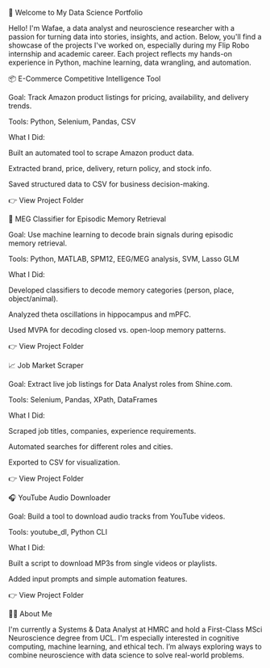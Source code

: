 👋 Welcome to My Data Science Portfolio

Hello! I'm Wafae, a data analyst and neuroscience researcher with a passion for turning data into stories, insights, and action. Below, you'll find a showcase of the projects I've worked on, especially during my Flip Robo internship and academic career. Each project reflects my hands-on experience in Python, machine learning, data wrangling, and automation.

📦 E-Commerce Competitive Intelligence Tool

Goal: Track Amazon product listings for pricing, availability, and delivery trends.

Tools: Python, Selenium, Pandas, CSV

What I Did:

Built an automated tool to scrape Amazon product data.

Extracted brand, price, delivery, return policy, and stock info.

Saved structured data to CSV for business decision-making.

👉 View Project Folder

🧠 MEG Classifier for Episodic Memory Retrieval

Goal: Use machine learning to decode brain signals during episodic memory retrieval.

Tools: Python, MATLAB, SPM12, EEG/MEG analysis, SVM, Lasso GLM

What I Did:

Developed classifiers to decode memory categories (person, place, object/animal).

Analyzed theta oscillations in hippocampus and mPFC.

Used MVPA for decoding closed vs. open-loop memory patterns.

👉 View Project Folder

📈 Job Market Scraper

Goal: Extract live job listings for Data Analyst roles from Shine.com.

Tools: Selenium, Pandas, XPath, DataFrames

What I Did:

Scraped job titles, companies, experience requirements.

Automated searches for different roles and cities.

Exported to CSV for visualization.

👉 View Project Folder

🎧 YouTube Audio Downloader

Goal: Build a tool to download audio tracks from YouTube videos.

Tools: youtube_dl, Python CLI

What I Did:

Built a script to download MP3s from single videos or playlists.

Added input prompts and simple automation features.

👉 View Project Folder

👩‍💻 About Me

I'm currently a Systems & Data Analyst at HMRC and hold a First-Class MSci Neuroscience degree from UCL. I'm especially interested in cognitive computing, machine learning, and ethical tech. I’m always exploring ways to combine neuroscience with data science to solve real-world problems.



